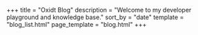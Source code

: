 +++
title = "Oxidt Blog"
description = "Welcome to my developer playground and knowledge base."
sort_by = "date"
template = "blog_list.html"
page_template = "blog.html"
+++
